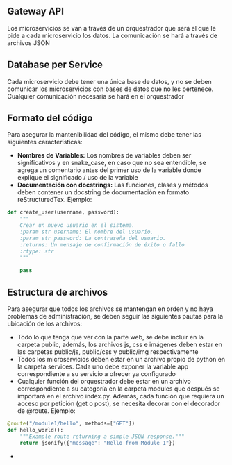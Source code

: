 ## Gateway API
Los microservicios se van a través de un orquestrador que será el que le pide a cada microservicio los datos. La comunicación se hará a través de archivos JSON

## Database per Service
Cada microservicio debe tener una única base de datos, y no se deben comunicar los microservicios con bases de datos que no les pertenece. Cualquier comunicación necesaria se hará en el orquestrador

## Formato del código
Para asegurar la mantenibilidad del código, el mismo debe tener las siguientes características:
- **Nombres de Variables:** Los nombres de variables deben ser significativos y en snake_case, en caso que no sea entendible, se agrega un comentario antes del primer uso de la variable donde explique el significado / uso de la variable
- **Documentación con docstrings:** Las funciones, clases y métodos deben contener un docstring de documentación en formato reStructuredTex. Ejemplo:

```python
def create_user(username, password):
	"""
	Crear un nuevo usuario en el sistema.
	:param str username: El nombre del usuario.
	:param str password: La contraseña del usuario.
	:returns: Un mensaje de confirmación de éxito o fallo
	:rtype: str
	"""
	
	pass
```

## Estructura de archivos
Para asegurar que todos los archivos se mantengan en orden y no haya problemas de administración, se deben seguir las siguientes pautas para la ubicación de los archivos:
- Todo lo que tenga que ver con la parte web, se debe incluir en la carpeta public, además, los archivos js, css e imágenes deben estar en las carpetas public/js, public/css y public/img respectivamente
- Todos los microservicios deben estar en un archivo propio de python en la carpeta services. Cada uno debe exponer la variable app correspondiente a su servicio a ofrecer ya configurado
- Cualquier función del orquestrador debe estar en un archivo correspondiente a su categoría en la carpeta modules que después se importará en el archivo index.py. Además, cada función que requiera un acceso por petición (get o post), se necesita decorar con el decorador de @route. Ejemplo:

```python
@route("/module1/hello", methods=["GET"])
def hello_world():
	"""Example route returning a simple JSON response."""
	return jsonify({"message": "Hello from Module 1"})
```
- 